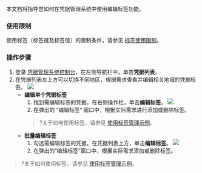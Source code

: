 本文档将指导您如何在凭据管理系统中使用编辑标签功能。

### 使用限制

使用标签（标签键及标签值）的限制条件，请参见  [标签使用限制](https://cloud.tencent.com/document/product/651/13354)。

### 操作步骤

1. 登录 [凭据管理系统控制台](https://console.cloud.tencent.com/ssm)，在左侧导航栏中，单击**凭据列表**。
2. 在凭据列表左上方可以切换不同地区，根据需求查看并编辑相关地域的凭据标签。 
![](https://main.qcloudimg.com/raw/1553c160a7c00e3bfd3e1955cd078ddd.png)
	- **编辑单个凭据标签**
		1. 找到需编辑标签的凭据，在右侧操作栏，单击**编辑标签**。
![](https://main.qcloudimg.com/raw/9330bffdc9f4b9c995a195499b7341f8.png)
		2. 在弹出的 “编辑标签” 窗口中，根据实际需求进行添加或删除标签。
		>?关于如何使用标签，请参见 [使用标签管理示例](https://cloud.tencent.com/document/product/1140/48410)。
	- **批量编辑标签**
		1. 勾选需编辑标签的凭据，在凭据列表上方，单击**编辑标签**。
![](https://main.qcloudimg.com/raw/e2951b94c2ad13b5780adddb02255d49.png)
		2. 在弹出的“编辑标签”窗口中，根据实际需求添加或删除标签。
>?关于如何使用标签，请参见 [使用标签管理示例](https://cloud.tencent.com/document/product/1140/48410)。

